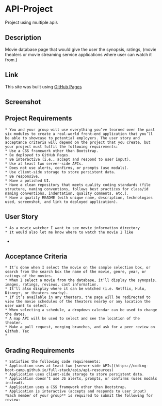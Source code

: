 # API-Project
Project using multiple apis

## Description
Movie database page that would give the user the synopsis, ratings, (movie theaters or movie streaming service applications where user can watch it from.)
## Link
This site was built using [GitHub Pages](https://cgotts1.github.io/API-Project/)
## Screenshot

## Project Requirements
    * You and your group will use everything you’ve learned over the past six modules to create a real-world front-end application that you’ll be able to showcase to potential employers. The user story and acceptance criteria will depend on the project that you create, but your project must fulfil the following requirements:
    * Use a CSS framework other than Bootstrap.
    * Be deployed to GitHub Pages.
    * Be interactive (i.e., accept and respond to user input).
    * Use at least two server-side APIs.
    * Does not use alerts, confirms, or prompts (use modals).
    * Use client-side storage to store persistent data.
    * Be responsive.
    * Have a polished UI.
    * Have a clean repository that meets quality coding standards (file structure, naming conventions, follows best practices for class/id naming conventions, indentation, quality comments, etc.).
    * Have a quality README (with unique name, description, technologies used, screenshot, and link to deployed application).
## User Story
    * As a movie watcher I want to see movie information directory
    * It would also let me know where to watch the movie I like
*
## Acceptance Criteria
    * It’s done when I select the movie on the sample selection box, or search from the search box the name of the movie, genre, year, or ratings of the movies.
    * When I select a movie from the database, it’ll display the synopsis, images, ratings, reviews, cast information.
    * It’ll also display where it can be watched (i.e. Netflix, Hulu, Disney+, or theaters nearby).
    * If it’s available in any theaters, the page will be redirected to view the movie schedules of the theaters nearby or any location the user want to select.
    * When selecting a schedule, a dropdown calendar can be used to change the dates.
    * A map API will be used to select and see the location of the theater.
    * Make a pull request, merging branches, and ask for a peer review on Github. Tec
    *
## Grading Requirements
    * Satisfies the following code requirements:
    * Application uses at least two [server-side APIs](https://coding-boot-camp.github.io/full-stack/apis/api-resources)
    * Application uses client-side storage to store persistent data.
    * Application doesn’t use JS alerts, prompts, or confirms (uses modals instead).
    * Application uses a CSS framework other than Bootstrap.
    * Application is interactive (accepts and responds to user input)
    *Each member of your group** is required to submit the following for review: